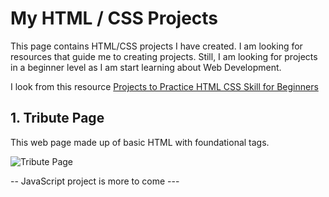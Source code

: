 # My HTML / CSS Projects

This page contains HTML/CSS projects I have created. I am looking for resources that guide me to creating projects. Still, I am looking for projects in a beginner level as I am start learning about Web Development.

I look from this resource [Projects to Practice HTML CSS Skill for Beginners](https://medium.com/@avicndugu/projects-to-practice-html-css-skills-for-beginners-8b9ed67a7dd1)

## 1. Tribute Page

This web page made up of basic HTML with foundational tags.</br>

![Tribute Page](https://user-images.githubusercontent.com/60586178/115851010-d4952e80-a469-11eb-9b10-396e0d0b9075.png)


-- JavaScript project is more to come ---
